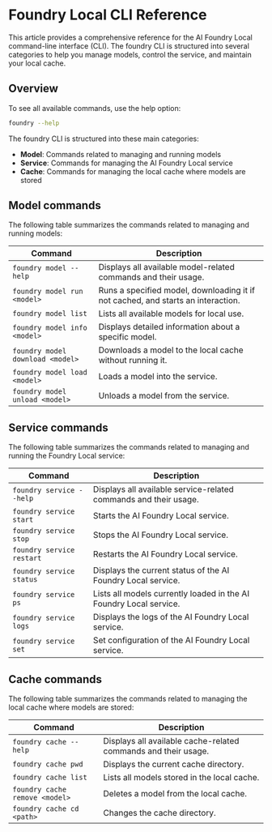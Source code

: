# Foundry Local CLI Reference

This article provides a comprehensive reference for the AI Foundry Local command-line interface (CLI). The foundry CLI is structured into several categories to help you manage models, control the service, and maintain your local cache.

## Overview

To see all available commands, use the help option:

```bash
foundry --help
```

The foundry CLI is structured into these main categories:

- **Model**: Commands related to managing and running models
- **Service**: Commands for managing the AI Foundry Local service
- **Cache**: Commands for managing the local cache where models are stored

## Model commands

The following table summarizes the commands related to managing and running models:

| **Command**                      | **Description**                                                                  |
| -------------------------------- | -------------------------------------------------------------------------------- |
| `foundry model --help`           | Displays all available model-related commands and their usage.                   |
| `foundry model run <model>`      | Runs a specified model, downloading it if not cached, and starts an interaction. |
| `foundry model list`             | Lists all available models for local use.                                        |
| `foundry model info <model>`     | Displays detailed information about a specific model.                            |
| `foundry model download <model>` | Downloads a model to the local cache without running it.                         |
| `foundry model load <model>`     | Loads a model into the service.                                                  |
| `foundry model unload <model>`   | Unloads a model from the service.                                                |

## Service commands

The following table summarizes the commands related to managing and running the Foundry Local service:

| **Command**               | **Description**                                                    |
| ------------------------- | ------------------------------------------------------------------ |
| `foundry service --help`  | Displays all available service-related commands and their usage.   |
| `foundry service start`   | Starts the AI Foundry Local service.                               |
| `foundry service stop`    | Stops the AI Foundry Local service.                                |
| `foundry service restart` | Restarts the AI Foundry Local service.                             |
| `foundry service status`  | Displays the current status of the AI Foundry Local service.       |
| `foundry service ps`      | Lists all models currently loaded in the AI Foundry Local service. |
| `foundry service logs`    | Displays the logs of the AI Foundry Local service.                 |
| `foundry service set`     | Set configuration of the AI Foundry Local service.                 |

## Cache commands

The following table summarizes the commands related to managing the local cache where models are stored:

| **Command**                    | **Description**                                                |
| ------------------------------ | -------------------------------------------------------------- |
| `foundry cache --help`         | Displays all available cache-related commands and their usage. |
| `foundry cache pwd`            | Displays the current cache directory.                          |
| `foundry cache list`           | Lists all models stored in the local cache.                    |
| `foundry cache remove <model>` | Deletes a model from the local cache.                          |
| `foundry cache cd <path>`      | Changes the cache directory.                                   |
